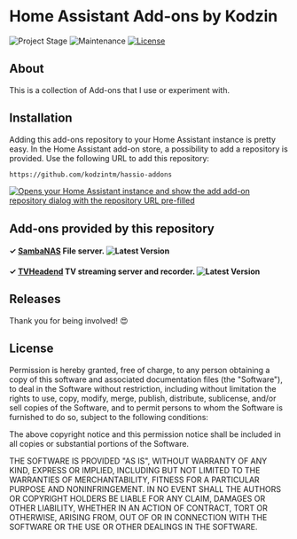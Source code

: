 # Home Assistant Add-ons by Kodzin

![Project Stage][project-stage-shield]
![Maintenance][maintenance-shield]
[![License][license-shield]](LICENSE)


## About
This is a collection of Add-ons that I use or experiment with.


## Installation

Adding this add-ons repository to your Home Assistant instance is pretty easy. In the Home Assistant add-on store, a possibility to add a repository is provided.
Use the following URL to add this repository:

```txt
https://github.com/kodzintm/hassio-addons
```

[![Opens your Home Assistant instance and show the add add-on repository dialog with the repository URL pre-filled](https://my.home-assistant.io/badges/supervisor_add_addon_repository.svg)][my-ha-add-repo]

## Add-ons provided by this repository

#### &#10003; [SambaNAS][sambanas-add] File server. ![Latest Version][sambanas-shield]
#### &#10003; [TVHeadend][tvheadend-add] TV streaming server and recorder. ![Latest Version][tvheadend-shield]



## Releases

Thank you for being involved! :heart_eyes:

## License

Permission is hereby granted, free of charge, to any person obtaining a copy of this software and associated documentation files (the "Software"), to deal in the Software without restriction, including without limitation the rights to use, copy, modify, merge, publish, distribute, sublicense, and/or sell copies of the Software, and to permit persons to whom the Software is furnished to do so, subject to the following conditions:

The above copyright notice and this permission notice shall be included in all copies or substantial portions of the Software.

THE SOFTWARE IS PROVIDED "AS IS", WITHOUT WARRANTY OF ANY KIND, EXPRESS OR IMPLIED, INCLUDING BUT NOT LIMITED TO THE WARRANTIES OF MERCHANTABILITY, FITNESS FOR A PARTICULAR PURPOSE AND NONINFRINGEMENT. IN NO EVENT SHALL THE AUTHORS OR COPYRIGHT HOLDERS BE LIABLE FOR ANY CLAIM, DAMAGES OR OTHER LIABILITY, WHETHER IN AN ACTION OF CONTRACT, TORT OR OTHERWISE, ARISING FROM, OUT OF OR IN CONNECTION WITH THE SOFTWARE OR THE USE OR OTHER DEALINGS IN THE SOFTWARE.



[license-shield]: https://img.shields.io/github/license/kodzintm/hassio-addons.svg
[maintenance-shield]: https://img.shields.io/maintenance/yes/2023.svg
[project-stage-shield]: https://img.shields.io/badge/project%20stage-production%20ready-brightgreen.svg
[my-ha-add-repo]: https://my.home-assistant.io/redirect/supervisor_add_addon_repository/?repository_url=https%3A%2F%2Fgithub.com%2Fkodzintm%2Fhassio-addons

[sambanas-add]: https://github.com/kodzintm/SambaNAS/
[sambanas-shield]: https://img.shields.io/badge/version-v1.0.0-blue.svg
[tvheadend-add]: https://github.com/kodzintm/TVheadend/
[tvheadend-shield]: https://img.shields.io/badge/version-v2.4.4-blue.svg